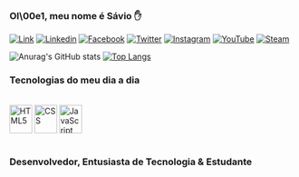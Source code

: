 ### Ol\00e1, meu nome é Sávio ✋

[![Link](https://img.shields.io/badge/bio.link-000000%7D?style=for-the-badge&logo=biolink&logoColor=white)](https://beacons.ai/saviodeveloper)
[![Linkedin](https://img.shields.io/badge/LinkedIn-0077B5?style=for-the-badge&logo=linkedin&logoColor=white)](https://www.linkedin.com/in/saviodeveloper/)
[![Facebook](https://img.shields.io/badge/Facebook-1877F2?style=for-the-badge&logo=facebook&logoColor=white)](https://facebook.com/saviodeveloper)
[![Twitter](https://img.shields.io/badge/Twitter-1DA1F2?style=for-the-badge&logo=twitter&logoColor=white)](https://twitter.com/saviodeveloper)
[![Instagram](https://img.shields.io/badge/Instagram-E4405F?style=for-the-badge&logo=instagram&logoColor=white)](https://instagram.com/saviodeveloper)
[![YouTube](https://img.shields.io/badge/YouTube-FF0000?style=for-the-badge&logo=youtube&logoColor=white)](https://www.youtube.com/@saviodeveloper2634/featured)
[![Steam](https://img.shields.io/badge/Steam-000000?style=for-the-badge&logo=steam&logoColor=white)](https://steamcommunity.com/id/saviodeveloper/)

![Anurag's GitHub stats](https://github-readme-stats.vercel.app/api?username=SAV10DEVELOPER&show_icons=true&theme=dark)
[![Top Langs](https://github-readme-stats.vercel.app/api/top-langs/?username=SAV10DEVELOPER&layout=compact)](https://github.com/anuraghazra/github-readme-stats)

### Tecnologias do meu dia a dia
<div style="display: inline block"><br/>
  <img height="50" width="40" align="center" alt="HTML5" src="https://cdn.jsdelivr.net/gh/devicons/devicon/icons/html5/html5-original-wordmark.svg" />
  <img height="50" width="40" align="center" alt="CSS" src="https://cdn.jsdelivr.net/gh/devicons/devicon/icons/css3/css3-original-wordmark.svg" />
  <img height="50" width="40" align="center" alt="JavaScript" src="https://cdn.jsdelivr.net/gh/devicons/devicon/icons/javascript/javascript-original.svg" />
</div> <br/>

### Desenvolvedor, Entusiasta de Tecnologia & Estudante
